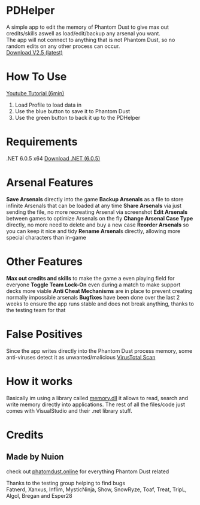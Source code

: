 # PDHelper  
A simple app to edit the memory of Phantom Dust to give max out credits/skills aswell as load/edit/backup any arsenal you want.  
The app will not connect to anything that is not Phantom Dust, so no random edits on any other process can occur.  
[Download V2.5 (latest)](https://github.com/eradication0/PDHelper/releases/download/Release/PDHelper_Extended_V2.5.zip)
  
# How To Use  
[Youtube Tutorial (6min)](https://www.youtube.com/watch?v=uSrHAq2tW78)
1. Load Profile to load data in
2. Use the blue button to save it to Phantom Dust
3. Use the green button to back it up to the PDHelper
 
# Requirements
.NET 6.0.5 x64
[Download .NET (6.0.5)](https://dotnet.microsoft.com/en-us/download/dotnet/thank-you/runtime-desktop-6.0.5-windows-x64-installer)

# Arsenal Features
**Save Arsenals** directly into the game
**Backup Arsenals** as a file to store infinite Arsenals that can be loaded at any time
**Share Arsenals** via just sending the file, no more recreating Arsenal via screenshot
**Edit Arsenals** between games to optimize Arsenals on the fly
**Change Arsenal Case Type** directly, no more need to delete and buy a new case
**Reorder Arsenals** so you can keep it nice and tidy
**Rename Arsenal**s directly, allowing more special characters than in-game

# Other Features
**Max out credits and skills** to make the game a even playing field for everyone
**Toggle Team Lock-On** even during a match to make support decks more viable
**Anti Cheat Mechanisms** are in place to prevent creating normally impossible arsenals
**Bugfixes** have been done over the last 2 weeks to ensure the app runs stable and does not break anything, thanks to the testing team for that

# False Positives
Since the app writes directly into the Phantom Dust process memory, some anti-viruses detect it as unwanted/malicious
[VirusTotal Scan](https://www.virustotal.com/gui/file/d6ce7f94256864e6edac26b0356d5b0b8156c2ce42c69c8694eaf7dda2ec6db5?nocache=1)

# How it works 
Basically im using a library called [memory.dll](https://github.com/erfg12/memory.dll) it allows to read, search and write memory directly into applications. The rest of all the files/code just comes with VisualStudio and their .net library stuff. 
  
# Credits
## Made by Nuion
check out [phatomdust.online](https://phantomdust.online/) for everything Phantom Dust related
  
Thanks to the testing group helping to find bugs  
Fatnerd, Xanxus, Inflim, MysticNinja, Show, SnowRyze, Toaf, Treat, TripL, Algol, Bregan and Esper28
